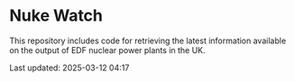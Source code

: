 # Nuke Watch

This repository includes code for retrieving the latest information available on the output of EDF nuclear power plants in the UK.

Last updated: 2025-03-12 04:17